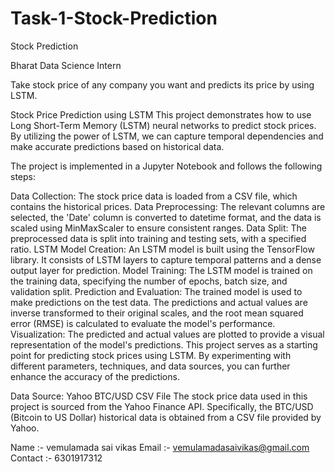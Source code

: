 # Task-1-Stock-Prediction
Stock Prediction

Bharat Data Science Intern

Take stock price of any company you want and predicts its price by using LSTM.

Stock Price Prediction using LSTM
This project demonstrates how to use Long Short-Term Memory (LSTM) neural networks to predict stock prices. By utilizing the power of LSTM, we can capture temporal dependencies and make accurate predictions based on historical data.

The project is implemented in a Jupyter Notebook and follows the following steps:

Data Collection: The stock price data is loaded from a CSV file, which contains the historical prices.
Data Preprocessing: The relevant columns are selected, the 'Date' column is converted to datetime format, and the data is scaled using MinMaxScaler to ensure consistent ranges.
Data Split: The preprocessed data is split into training and testing sets, with a specified ratio.
LSTM Model Creation: An LSTM model is built using the TensorFlow library. It consists of LSTM layers to capture temporal patterns and a dense output layer for prediction.
Model Training: The LSTM model is trained on the training data, specifying the number of epochs, batch size, and validation split.
Prediction and Evaluation: The trained model is used to make predictions on the test data. The predictions and actual values are inverse transformed to their original scales, and the root mean squared error (RMSE) is calculated to evaluate the model's performance.
Visualization: The predicted and actual values are plotted to provide a visual representation of the model's predictions.
This project serves as a starting point for predicting stock prices using LSTM. By experimenting with different parameters, techniques, and data sources, you can further enhance the accuracy of the predictions.

Data Source: Yahoo BTC/USD CSV File
The stock price data used in this project is sourced from the Yahoo Finance API. Specifically, the BTC/USD (Bitcoin to US Dollar) historical data is obtained from a CSV file provided by Yahoo.

Name :- vemulamada sai vikas
Email :- vemulamadasaivikas@gmail.com
Contact :- 6301917312
